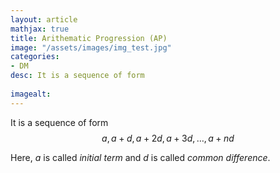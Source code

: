 ```yaml
---
layout: article
mathjax: true
title: Arithematic Progression (AP)
image: "/assets/images/img_test.jpg"
categories:
- DM
desc: It is a sequence of form
 
imagealt: 
---
```


It is a sequence of form
$$a, a+d, a+2d, a+3d, \dots, a+nd$$

































































































































































































































































































































































Here, $a$ is called *initial term* and $d$ is called *common difference*.
































































































































































































































































































































































